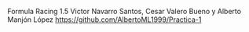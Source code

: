 Formula Racing 1.5
Victor Navarro Santos, Cesar Valero Bueno y Alberto Manjón López
https://github.com/AlbertoML1999/Practica-1
